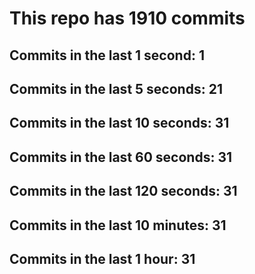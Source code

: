 # This repo has 1910 commits

## Commits in the last 1 second: 1
## Commits in the last 5 seconds: 21
## Commits in the last 10 seconds: 31
## Commits in the last 60 seconds: 31
## Commits in the last 120 seconds: 31
## Commits in the last 10 minutes: 31
## Commits in the last 1 hour: 31
